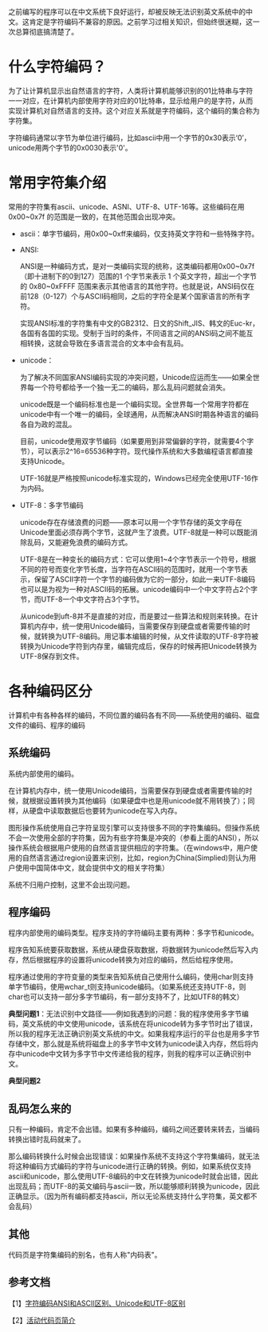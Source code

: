 之前编写的程序可以在中文系统下良好运行，却被反映无法识别英文系统中的中文。这肯定是字符编码不兼容的原因。之前学习过相关知识，但始终很迷糊，这一次总算彻底搞清楚了。

# 什么字符编码？

为了让计算机显示出自然语言的字符，人类将计算机能够识别的01比特串与字符一一对应，在计算机内部使用字符对应的01比特串，显示给用户的是字符，从而实现计算机对自然语言的支持。这个对应关系就是字符编码，这个编码的集合称为字符集。

字符编码通常以字节为单位进行编码，比如ascii中用一个字节的0x30表示‘0’，unicode用两个字节的0x0030表示'0'。

# 常用字符集介绍

常用的字符集有ascii、unicode、ASNI、UTF-8、UTF-16等。这些编码在用0x00~0x7f 的范围是一致的，在其他范围会出现冲突。

* ascii：单字节编码，用0x00~0xff来编码，仅支持英文字符和一些特殊字符。

* ANSI:

   ANSI是一种编码方式，是对一类编码实现的统称，这类编码都用0x00~0x7f （即十进制下的0到127）范围的1 个字节来表示 1 个英文字符，超出一个字节的 0x80~0xFFFF 范围来表示其他语言的其他字符。也就是说，ANSI码仅在前128（0-127）个与ASCII码相同，之后的字符全是某个国家语言的所有字符。

   实现ANSI标准的字符集有中文的GB2312、日文的Shift_JIS、韩文的Euc-kr，各国有各国的实现。受制于当时的条件，不同语言之间的ANSI码之间不能互相转换，这就会导致在多语言混合的文本中会有乱码。

* unicode：

   为了解决不同国家ANSI编码实现的冲突问题，Unicode应运而生——如果全世界每一个符号都给予一个独一无二的编码，那么乱码问题就会消失。

   unicode既是一个编码标准也是一个编码实现。全世界每一个常用字符都在unicode中有一个唯一的编码，全球通用，从而解决ANSI时期各种语言的编码各自为政的混乱。

   目前，unicode使用双字节编码（如果要用到非常偏僻的字符，就需要4个字节），可以表示2^16=65536种字符。现代操作系统和大多数编程语言都直接支持Unicode。

   UTF-16就是严格按照unicode标准实现的，Windows已经完全使用UTF-16作为内码。

* UTF-8：多字节编码

   unicode存在存储浪费的问题——原本可以用一个字节存储的英文字母在Unicode里面必须存两个字节，这就产生了浪费。UTF-8就是一种可以既能消除乱码，又能避免浪费的编码方式。

   UTF-8是在一种变长的编码方式：它可以使用1~4个字节表示一个符号，根据不同的符号而变化字节长度，当字符在ASCII码的范围时，就用一个字节表示，保留了ASCII字符一个字节的编码做为它的一部分，如此一来UTF-8编码也可以是为视为一种对ASCII码的拓展。unicode编码中一个中文字符占2个字节，而UTF-8一个中文字符占3个字节。

   从unicode到uft-8并不是直接的对应，而是要过一些算法和规则来转换。在计算机内存中，统一使用Unicode编码，当需要保存到硬盘或者需要传输的时候，就转换为UTF-8编码。用记事本编辑的时候，从文件读取的UTF-8字符被转换为Unicode字符到内存里，编辑完成后，保存的时候再把Unicode转换为UTF-8保存到文件。

# 各种编码区分

计算机中有各种各样的编码，不同位置的编码各有不同——系统使用的编码、磁盘文件的编码、程序的编码

## 系统编码

系统内部使用的编码。

在计算机内存中，统一使用Unicode编码，当需要保存到硬盘或者需要传输的时候，就根据设置转换为其他编码（如果硬盘中也是用unicode就不用转换了）；同样，从硬盘中读取数据后也要转为unicode在写入内存。

图形操作系统使用自己字符呈现引擎可以支持很多不同的字符集编码。但操作系统不会一次使用全部的字符集，因为有些字符集是冲突的（参看上面的ANSI），所以操作系统会根据用户使用的自然语言提供相应的字符集。（在windows中，用户使用的自然语言通过region设置来识别，比如，region为China(Simplied)则认为用户使用中国简体中文，就会提供中文的相关字符集）

系统不归用户控制，这里不会出现问题。

## 程序编码

程序内部使用的编码类型。程序支持的字符编码主要有两种：多字节和unicode。

程序告知系统要获取数据，系统从硬盘获取数据，将数据转为unicode然后写入内存，然后根据程序的设置将unicode转换为对应的编码，然后给程序使用。

程序通过使用的字符变量的类型来告知系统自己使用什么编码，使用char则支持单字节编码，使用wchar_t则支持unicode编码。（如果系统还支持UTF-8，则char也可以支持一部分多字节编码，有一部分支持不了，比如UTF8的韩文）

**典型问题1**：无法识别中文路径——例如我遇到的问题：我的程序使用多字节编码，英文系统的中文使用unicode，该系统在将unicode转为多字节时出了错误，所以我的程序无法正确识别英文系统的中文。如果我程序运行的平台也是用多字节存储中文，那么就是系统将磁盘上的多字节中文转为unicode读入内存，然后将内存中unicode中文转为多字节中文传递给我的程序，则我的程序可以正确识别中文。

**典型问题2**

## 乱码怎么来的

只有一种编码，肯定不会出错。如果有多种编码，编码之间还要转来转去，当编码转换出错时乱码就来了。

那么编码转换什么时候会出现错误：如果操作系统不支持这个字符集编码，就无法将这种编码方式编码的字符与unicode进行正确的转换。例如，如果系统仅支持ascii和unicode，那么使用UTF-8编码的中文在转换为unicode时就会出错，因此出现乱码；而UTF-8的英文编码与ascii一致，所以能够顺利转换为unicode，因此正确显示。（因为所有编码都支持ascii，所以无论系统支持什么字符集，英文都不会乱码）

## 其他

代码页是字符集编码的别名，也有人称"内码表"。

## 参考文档

【1】[字符编码ANSI和ASCII区别、Unicode和UTF-8区别](https://blog.csdn.net/xiangxianghehe/article/details/77574965)

【2】[活动代码页简介](https://blog.csdn.net/yelbosh/article/details/7518484)